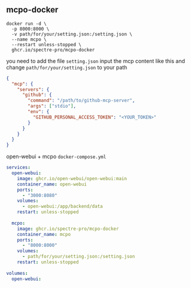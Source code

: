 ## mcpo-docker

```
docker run -d \
  -p 8000:8000 \
  -v path/for/your/setting.json:/setting.json \
  --name mcpo \
  --restart unless-stopped \
  ghcr.io/spectre-pro/mcpo-docker
```

you need to add the file ```setting.json``` input the mcp content like this and change ```path/for/your/setting.json``` to your path
```JSON
{
  "mcp": {
    "servers": {
      "github": {
        "command": "/path/to/github-mcp-server",
        "args": ["stdio"],
        "env": {
          "GITHUB_PERSONAL_ACCESS_TOKEN": "<YOUR_TOKEN>"
        }
      }
    }
  }
}
```

open-webui + mcpo ```docker-compose.yml```
```yml
services:
  open-webui:
    image: ghcr.io/open-webui/open-webui:main
    container_name: open-webui
    ports:
      - "3000:8080"
    volumes:
      - open-webui:/app/backend/data
    restart: unless-stopped
 
  mcpo:
    image: ghcr.io/spectre-pro/mcpo-docker
    container_name: mcpo
    ports:
      - "8000:8000"
    volumes:
      - path/for/your/setting.json:/setting.json
    restart: unless-stopped
 
volumes:
  open-webui:
```
